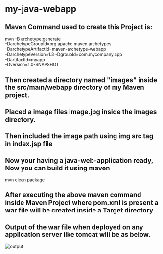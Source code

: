 # my-java-webapp
## Maven Command used to create this Project is:

 mvn -B archetype:generate                                  \
-DarchetypeGroupId=org.apache.maven.archetypes              \
-DarchetypeArtifactId=maven-archetype-webapp                \
-DarchetypeVersion=1.3  -DgroupId=com.mycompany.app         \
-DartifactId=myapp                                          \
-Dversion=1.0-SNAPSHOT

## Then created a directory named "images" inside the src/main/webapp directory of my Maven project.  

## Placed a image files image.jpg inside the images directory.

## Then included the image path using img src tag in index.jsp file

## Now your having a java-web-application ready, Now you can build it using maven

mvn clean package 

## After executing the above maven command inside Maven Project where pom.xml is present a war file will be created inside a Target directory. 

## Output of the war file when deployed on any application server like tomcat will be as below.
![output](https://github.com/Devops-Projects-From-Scrach/My-Java-Web-Apps/assets/91256009/d1604229-77f0-408f-a1e4-e75584a89c26)


